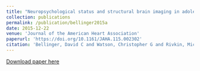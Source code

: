 ```yaml
---
title: "Neuropsychological status and structural brain imaging in adolescents with single ventricle who underwent the Fontan procedure"
collection: publications
permalink: /publication/bellinger2015a
date: 2015-12-22
venue: 'Journal of the American Heart Association'
paperurl: 'https://doi.org/10.1161/JAHA.115.002302'
citation: 'Bellinger, David C and Watson, Christopher G and Rivkin, Michael J and Robertson, Richard L and Roberts, Amy E and Stopp, Christian and Dunbar-Masterson, Carolyn and Bernson, Dana and DeMaso, David R and Wypij, David and others (2015). <u>Neuropsychological status and structural brain imaging in adolescents with single ventricle who underwent the Fontan procedure</u>. <i>Journal of the American Heart Association</i>. 4(12):e002302.'
---
```


<a href='https://doi.org/10.1161/JAHA.115.002302'>Download paper here</a>
